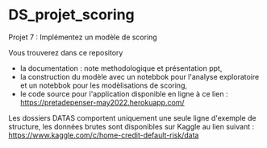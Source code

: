 # DS_projet_scoring

Projet 7 : Implémentez un modèle de scoring 

Vous trouverez dans ce repository
- la documentation : note methodologique et présentation ppt,
- la construction du modèle avec un notebbok pour l'analyse exploratoire et un notebbok pour les modèlisations de scoring,
- le code source pour l'application disponible en ligne à ce lien : 
https://pretadepenser-may2022.herokuapp.com/ 


Les dossiers DATAS comportent uniquement une seule ligne d'exemple de structure, les données brutes sont disponibles sur Kaggle au lien suivant : https://www.kaggle.com/c/home-credit-default-risk/data 


